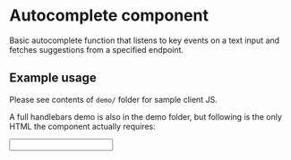 # Autocomplete component

Basic autocomplete function that listens to key events on a text input and fetches suggestions from a specified endpoint.

## Example usage

Please see contents of `demo/` folder for sample client JS.

A full handlebars demo is also in the demo folder, but following is the only HTML the
 component actually requires:

<input type="text" autocomplete="off" class="c-autocomplete" data-component-autocomplete>
